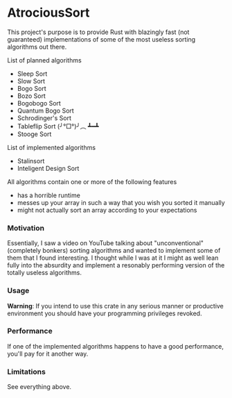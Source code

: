 # AtrociousSort
This project's purpose is to provide Rust with blazingly fast (not guaranteed) implementations of some of the most useless sorting algorithms out there.

List of planned algorithms
- Sleep Sort
- Slow Sort
- Bogo Sort
- Bozo Sort
- Bogobogo Sort
- Quantum Bogo Sort
- Schrodinger's Sort
- Tableflip Sort (╯°□°)╯︵ ┻━┻
- Stooge Sort

List of implemented algorithms
- Stalinsort
- Inteligent Design Sort

All algorithms contain one or more of the following features
- has a horrible runtime
- messes up your array in such a way that you wish you sorted it manually
- might not actually sort an array according to your expectations

### Motivation
Essentially, I saw a video on YouTube talking about "unconventional" (completely bonkers) sorting algorithms and wanted to implement some of them that I found interesting. I thought while I was at it I might as well lean fully into the absurdity and implement a resonably performing version of the totally useless algorithms.

### Usage
**Warning**: If you intend to use this crate in any serious manner or productive environment you should have your programming privileges revoked.

### Performance
If one of the implemented algorithms happens to have a good performance, you'll pay for it another way.

### Limitations
See everything above.
